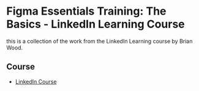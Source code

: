 # Figma Essentials Training: The Basics - LinkedIn Learning Course

this is a collection of the work from the LinkedIn Learning course by Brian Wood.

## Course
- [LinkedIn Course](https://www.linkedin.com/learning/figma-essential-training-the-basics/the-basics-of-figma?autoAdvance=true&autoSkip=false&autoplay=true&resume=false&u=2120244)